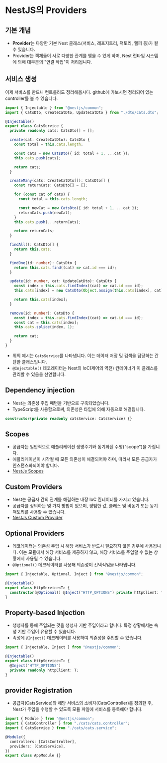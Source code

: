 # NestJS의 Providers

## 기본 개념

- **Provider**는 다양한 기본 Nest 클래스(서비스, 레포지토리, 팩토리, 헬퍼 등)가 될 수 있습니다.
- Provider는 객체들이 서로 다양한 관계를 맺을 수 있게 하며, Nest 런타임 시스템에 의해 대부분의 "연결 작업"이 처리됩니다.

## 서비스 생성

이제 서비스를 만드니 컨트롤러도 정리해봅시다.
github에 가보시면 정리되어 있는 controller를 볼 수 있습니다.

```typescript
import { Injectable } from "@nestjs/common";
import { CatsDto, CreateCatDto, UpdateCatDto } from "./dto/cats.dto";

@Injectable()
export class CatsService {
  private readonly cats: CatsDto[] = [];

  create(cat: CreateCatDto): CatsDto {
    const total = this.cats.length;

    const cats = new CatsDto({ id: total + 1, ...cat });
    this.cats.push(cats);

    return cats;
  }

  createMany(cats: CreateCatDto[]): CatsDto[] {
    const returnCats: CatsDto[] = [];

    for (const cat of cats) {
      const total = this.cats.length;

      const newCat = new CatsDto({ id: total + 1, ...cat });
      returnCats.push(newCat);
    }
    this.cats.push(...returnCats);

    return returnCats;
  }

  findAll(): CatsDto[] {
    return this.cats;
  }

  findOne(id: number): CatsDto {
    return this.cats.find((cat) => cat.id === id);
  }

  update(id: number, cat: UpdateCatDto): CatsDto {
    const index = this.cats.findIndex((cat) => cat.id === id);
    this.cats[index] = new CatsDto(Object.assign(this.cats[index], cat));

    return this.cats[index];
  }

  remove(id: number): CatsDto {
    const index = this.cats.findIndex((cat) => cat.id === id);
    const cat = this.cats[index];
    this.cats.splice(index, 1);

    return cat;
  }
}
```

- 위의 예시는 `CatsService`를 나타냅니다. 이는 데이터 저장 및 검색을 담당하는 간단한 클래스입니다.
- `@Injectable()` 데코레이터는 Nest의 IoC(제어의 역전) 컨테이너가 이 클래스를 관리할 수 있음을 선언합니다.

## Dependency injection

- Nest는 의존성 주입 패턴을 기반으로 구축되었습니다.
- TypeScript를 사용함으로써, 의존성은 타입에 의해 자동으로 해결됩니다.

```typescript
constructor(private readonly catsService: CatsService) {}
```

## Scopes

- 공급자는 일반적으로 애플리케이션 생명주기와 동기화된 수명("scope")을 가집니다.
- 애플리케이션이 시작될 때 모든 의존성이 해결되어야 하며, 따라서 모든 공급자가 인스턴스화되어야 합니다.
- [NestJs Scopes](/backend/nestjs/fundamentals/injection-scope)

## Custom Providers

- Nest는 공급자 간의 관계를 해결하는 내장 IoC 컨테이너를 가지고 있습니다.
- 공급자를 정의하는 몇 가지 방법이 있으며, 평범한 값, 클래스 및 비동기 또는 동기 팩토리를 사용할 수 있습니다.
- [NestJs Custom Provider](/backend/nestjs/fundamentals/custom-providers)

## Optional Providers

- 데코레이터는 의존성 주입 시 해당 서비스가 반드시 필요하지 않은 경우에 사용됩니다. 이는 모듈에서 해당 서비스를 제공하지 않고, 해당 서비스를 주입할 수 없는 상황에서 사용될 수 있습니다.
- `@Optional()` 데코레이터를 사용해 의존성이 선택적임을 나타냅니다.

```typescript
import { Injectable, Optional, Inject } from "@nestjs/common";

@Injectable()
export class HttpService<T> {
  constructor(@Optional() @Inject("HTTP_OPTIONS") private httpClient: T) {}
}
```

## Property-based Injection

- 생성자를 통해 주입되는 것을 생성자 기반 주입이라고 합니다. 특정 상황에서는 속성 기반 주입이 유용할 수 있습니다.
- 속성에 `@Inject()` 데코레이터를 사용하여 의존성을 주입할 수 있습니다.

```typescript
import { Injectable, Inject } from "@nestjs/common";

@Injectable()
export class HttpService<T> {
  @Inject("HTTP_OPTIONS")
  private readonly httpClient: T;
}
```

## provider Registration

- 공급자(CatsService)와 해당 서비스의 소비자(CatsController)를 정의한 후, Nest가 주입을 수행할 수 있도록 모듈 파일에 서비스를 등록해야 합니다.

```typescript
import { Module } from "@nestjs/common";
import { CatsController } from "./cats/cats.controller";
import { CatsService } from "./cats/cats.service";

@Module({
  controllers: [CatsController],
  providers: [CatsService],
})
export class AppModule {}
```

